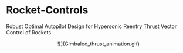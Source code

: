 # Rocket-Controls
Robust Optimal Autopilot Design for Hypersonic Reentry Thrust Vector Control of Rockets

<p align="center">
  ![](Gimbaled_thrust_animation.gif)
</p>

